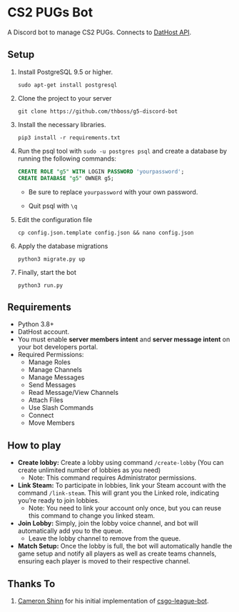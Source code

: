 # CS2 PUGs Bot

A Discord bot to manage CS2 PUGs. Connects to [DatHost API](https://dathost.net/reference/post_api-0-1-cs2-matches).

## Setup

1. Install PostgreSQL 9.5 or higher.

   ```
   sudo apt-get install postgresql
   ```

2. Clone the project to your server
   ```
   git clone https://github.com/thboss/g5-discord-bot
   ```

3. Install the necessary libraries.
   ```
   pip3 install -r requirements.txt
   ```

4. Run the psql tool with `sudo -u postgres psql` and create a database by running the following commands:

   ```sql
   CREATE ROLE "g5" WITH LOGIN PASSWORD 'yourpassword';
   CREATE DATABASE "g5" OWNER g5;
   ```

   - Be sure to replace `yourpassword` with your own password.

   - Quit psql with `\q`

5. Edit the configuration file
   ```
   cp config.json.template config.json && nano config.json
   ```

6. Apply the database migrations
   ```
   python3 migrate.py up
   ```

7. Finally, start the bot
   ```
   python3 run.py
   ```


## Requirements
- Python 3.8+
- DatHost account.
- You must enable **server members intent** and **server message intent** on your bot developers portal.
- Required Permissions:
  - Manage Roles
  - Manage Channels
  - Manage Messages
  - Send Messages
  - Read Message/View Channels
  - Attach Files
  - Use Slash Commands
  - Connect
  - Move Members

## How to play
- **Create lobby:** Create a lobby using command `/create-lobby` (You can create unlimited number of lobbies as you need)
   - Note: This command requires Administrator permissions.
- **Link Steam:** To participate in lobbies, link your Steam account with the command `/link-steam`. This will grant you the Linked role, indicating you’re ready to join lobbies.
   - Note: You need to link your account only once, but you can reuse this command to change you linked steam.
- **Join Lobby:** Simply, join the lobby voice channel, and bot will automatically add you to the queue.
   - Leave the lobby channel to remove from the queue.
- **Match Setup:** Once the lobby is full, the bot will automatically handle the game setup and notify all players as well as create teams channels, ensuring each player is moved to their respective channel.


## Thanks To

1. [Cameron Shinn](https://github.com/cameronshinn) for his initial implementation of [csgo-league-bot](https://github.com/csgo-league/csgo-league-bot).

